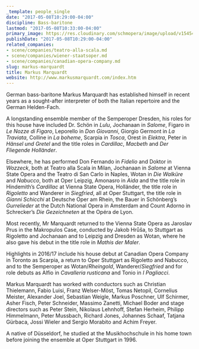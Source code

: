 ```yaml
---
_template: people_single
date: "2017-05-08T10:29:00-04:00"
discipline: Bass-baritone
lastmod: "2017-05-08T10:33:00-04:00"
primary_image: https://res.cloudinary.com/schmopera/image/upload/v1545409169/media/webhook-uploads/1494253536039/2017-05-08---Markus_Marquardt.jpg.jpg
publishDate: "2017-05-08T10:29:00-04:00"
related_companies:
- scene/companies/teatro-alla-scala.md
- scene/companies/wiener-staatsoper.md
- scene/companies/canadian-opera-company.md
slug: markus-marquardt
title: Markus Marquardt
website: http://www.markusmarquardt.com/index.htm
---
```


German bass-baritone Markus Marquardt has established himself in recent years as a sought-after interpreter of both the Italian repertoire and the German Helden-Fach.

A longstanding ensemble member of the Semperoper Dresden, his roles for this house have included Dr. Schön in *Lulu*, Jochanaan in *Salome*, Figaro in *Le Nozze di Figaro*, Leporello in *Don Giovanni*, Giorgio Germont in *La Traviata*, Colline in *La boheme*, Scarpia in *Tosca*, Orest in *Elektra*, Peter in *Hänsel und Gretel* and the title roles in *Cardillac*, *Macbeth* and *Der Fliegende Holländer*.

Elsewhere, he has performed Don Fernando in *Fidelio* and Doktor in *Wozzeck*, both at Teatro alla Scala in Milan, Jochanaan in *Salome* at Vienna State Opera and the Teatro di San Carlo in Naples, Wotan in *Die Walküre* and *Nabucco*, both at Oper Leipzig, Amonasro in *Aida* and the title role in Hindemith’s *Cardillac* at Vienna State Opera, Holländer, the title role in *Rigoletto* and Wanderer in *Siegfried*, all at Oper Stuttgart, the title role in *Gianni Schicchi* at Deutsche Oper am Rhein, the Bauer in Schönberg’s *Gurrelieder* at the Dutch National Opera in Amsterdam and Count Adorno in Schrecker’s *Die Gezeichneten* at the Opéra de Lyon.

Most recently, Mr Marquardt returned to the Vienna State Opera as Jaroslav Prus in the Makropulos Case, conducted by Jakob Hrůša, to Stuttgart as Rigoletto and Jochanaan and to Leipzig and Dresden as Wotan, where he also gave his debut in the title role in *Mathis der Maler*.

Highlights in 2016/17 include his house debut at Canadian Opera Company in Toronto as Scarpia, a return to Oper Stuttgart as Rigoletto and Nabucco, and to the Semperoper as Wotan/*Rheingold*, Wanderer/*Siegfried* and for role debuts as Alfio in *Cavalleria rusticana* and Tonio in *I Pagliacci*.

Markus Marquardt has worked with conductors such as Christian Thielemann, Fabio Luisi, Franz Welser-Möst, Tomas Netopil, Cornelius Meister, Alexander Joel, Sebastian Weigle, Markus Poschner, Ulf Schirmer, Asher Fisch, Peter Schneider, Massimo Zanetti, Michael Boder and stage directors such as Peter Stein, Nikolaus Lehnhoff, Stefan Herheim, Philipp Himmelmann, Peter Mussbach, Richard Jones, Johannes Schaaf, Tatjana Gürbaca, Jossi Wieler and Sergio Morabito and Achim Freyer.

A native of Düsseldorf, he studied at the Musikhochschule in his home town before joining the ensemble at Oper Stuttgart in 1996.

